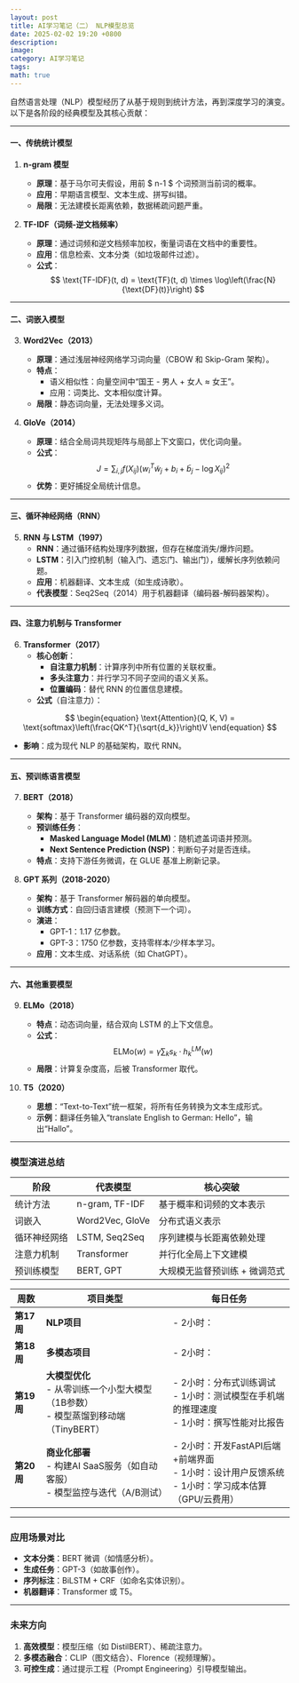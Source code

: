```yaml
---
layout: post
title: AI学习笔记（二） NLP模型总览
date: 2025-02-02 19:20 +0800
description:
image:
category: AI学习笔记
tags:
math: true
---
```


自然语言处理（NLP）模型经历了从基于规则到统计方法，再到深度学习的演变。以下是各阶段的经典模型及其核心贡献：

---

#### **一、传统统计模型**
1. **n-gram 模型**  
   - **原理**：基于马尔可夫假设，用前 $ n-1 $ 个词预测当前词的概率。  
   - **应用**：早期语言模型、文本生成、拼写纠错。  
   - **局限**：无法建模长距离依赖，数据稀疏问题严重。

2. **TF-IDF（词频-逆文档频率）**  
   - **原理**：通过词频和逆文档频率加权，衡量词语在文档中的重要性。  
   - **应用**：信息检索、文本分类（如垃圾邮件过滤）。  
   - **公式**：$$ \text{TF-IDF}(t, d) = \text{TF}(t, d) \times \log\left(\frac{N}{\text{DF}(t)}\right) $$

---

#### **二、词嵌入模型**
3. **Word2Vec（2013）**  
   - **原理**：通过浅层神经网络学习词向量（CBOW 和 Skip-Gram 架构）。  
   - **特点**：  
     - 语义相似性：向量空间中“国王 - 男人 + 女人 ≈ 女王”。  
     - 应用：词类比、文本相似度计算。  
   - **局限**：静态词向量，无法处理多义词。

4. **GloVe（2014）**  
   - **原理**：结合全局词共现矩阵与局部上下文窗口，优化词向量。  
   - **公式**：$$ J = \sum_{i,j} f(X_{ij}) (w_i^T \tilde{w}_j + b_i + \tilde{b}_j - \log X_{ij})^2 $$  
   - **优势**：更好捕捉全局统计信息。

---

#### **三、循环神经网络（RNN）**
5. **RNN 与 LSTM（1997）**  
   - **RNN**：通过循环结构处理序列数据，但存在梯度消失/爆炸问题。  
   - **LSTM**：引入门控机制（输入门、遗忘门、输出门），缓解长序列依赖问题。  
   - **应用**：机器翻译、文本生成（如生成诗歌）。  
   - **代表模型**：Seq2Seq（2014）用于机器翻译（编码器-解码器架构）。

---

#### **四、注意力机制与 Transformer**
6. **Transformer（2017）**  
   - **核心创新**：  
     - **自注意力机制**：计算序列中所有位置的关联权重。  
     - **多头注意力**：并行学习不同子空间的语义关系。  
     - **位置编码**：替代 RNN 的位置信息建模。  
   - **公式**（自注意力）：  

$$
\begin{equation}
   \text{Attention}(Q, K, V) = \text{softmax}\left(\frac{QK^T}{\sqrt{d_k}}\right)V
\end{equation}
$$

   - **影响**：成为现代 NLP 的基础架构，取代 RNN。

---

#### **五、预训练语言模型**
7. **BERT（2018）**  
   - **架构**：基于 Transformer 编码器的双向模型。  
   - **预训练任务**：  
     - **Masked Language Model (MLM)**：随机遮盖词语并预测。  
     - **Next Sentence Prediction (NSP)**：判断句子对是否连续。  
   - **特点**：支持下游任务微调，在 GLUE 基准上刷新记录。

8. **GPT 系列（2018-2020）**  
   - **架构**：基于 Transformer 解码器的单向模型。  
   - **训练方式**：自回归语言建模（预测下一个词）。  
   - **演进**：  
     - GPT-1：1.17 亿参数。  
     - GPT-3：1750 亿参数，支持零样本/少样本学习。  
   - **应用**：文本生成、对话系统（如 ChatGPT）。

---

#### **六、其他重要模型**
9. **ELMo（2018）**  
   - **特点**：动态词向量，结合双向 LSTM 的上下文信息。  
   - **公式**：$$ \text{ELMo}(w) = \gamma \sum_{k} s_k \cdot h_{k}^{LM}(w) $$  
   - **局限**：计算复杂度高，后被 Transformer 取代。

10. **T5（2020）**  
    - **思想**：“Text-to-Text”统一框架，将所有任务转换为文本生成形式。  
    - **示例**：翻译任务输入“translate English to German: Hello”，输出“Hallo”。

---

### **模型演进总结**
| **阶段**     | **代表模型**    | **核心突破**                  |
| ------------ | --------------- | ----------------------------- |
| 统计方法     | n-gram, TF-IDF  | 基于概率和词频的文本表示      |
| 词嵌入       | Word2Vec, GloVe | 分布式语义表示                |
| 循环神经网络 | LSTM, Seq2Seq   | 序列建模与长距离依赖处理      |
| 注意力机制   | Transformer     | 并行化全局上下文建模          |
| 预训练模型   | BERT, GPT       | 大规模无监督预训练 + 微调范式 |


| **周数**   | **项目类型**                                                                           | **每日任务**                                                                                          |
| ---------- | -------------------------------------------------------------------------------------- | ----------------------------------------------------------------------------------------------------- |
| **第17周** | **NLP项目**                                                                            | - 2小时：                                                                                             |
| **第18周** | **多模态项目**                                                                         | - 2小时：                                                                                             |
| **第19周** | **大模型优化**<br>- 从零训练一个小型大模型（1B参数）<br>- 模型蒸馏到移动端（TinyBERT） | - 2小时：分布式训练调试<br>- 1小时：测试模型在手机端的推理速度<br>- 1小时：撰写性能对比报告           |
| **第20周** | **商业化部署**<br>- 构建AI SaaS服务（如自动客服）<br>- 模型监控与迭代（A/B测试）       | - 2小时：开发FastAPI后端+前端界面<br>- 1小时：设计用户反馈系统<br>- 1小时：学习成本估算（GPU/云费用） |


---

### **应用场景对比**
- **文本分类**：BERT 微调（如情感分析）。  
- **生成任务**：GPT-3（如故事创作）。  
- **序列标注**：BiLSTM + CRF（如命名实体识别）。  
- **机器翻译**：Transformer 或 T5。

---

### **未来方向**
1. **高效模型**：模型压缩（如 DistilBERT）、稀疏注意力。  
2. **多模态融合**：CLIP（图文结合）、Florence（视频理解）。  
3. **可控生成**：通过提示工程（Prompt Engineering）引导模型输出。
